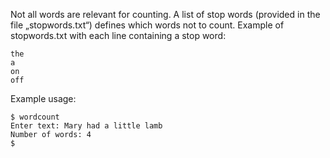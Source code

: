 Not all words are relevant for counting. A list of stop words (provided in the file „stopwords.txt“) defines which words not to count. Example of stopwords.txt with each line containing a stop word:

```
the
a
on
off
```

Example usage:
```
$ wordcount
Enter text: Mary had a little lamb
Number of words: 4
$
```
